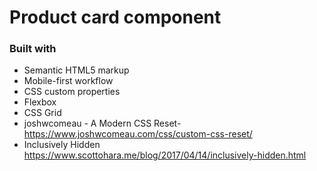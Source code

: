 # Product card component 


### Built with

- Semantic HTML5 markup
- Mobile-first workflow
- CSS custom properties
- Flexbox
- CSS Grid
- joshwcomeau - A Modern CSS Reset- https://www.joshwcomeau.com/css/custom-css-reset/
- Inclusively Hidden https://www.scottohara.me/blog/2017/04/14/inclusively-hidden.html
